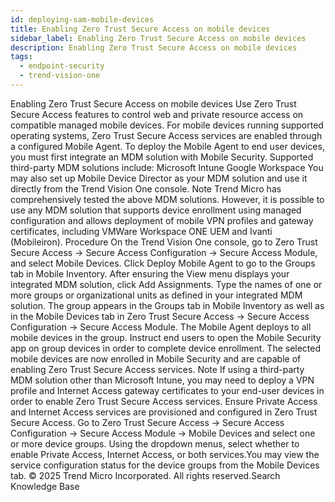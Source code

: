 ```yaml
---
id: deploying-sam-mobile-devices
title: Enabling Zero Trust Secure Access on mobile devices
sidebar_label: Enabling Zero Trust Secure Access on mobile devices
description: Enabling Zero Trust Secure Access on mobile devices
tags:
  - endpoint-security
  - trend-vision-one
---
```


 Enabling Zero Trust Secure Access on mobile devices Use Zero Trust Secure Access features to control web and private resource access on compatible managed mobile devices. For mobile devices running supported operating systems, Zero Trust Secure Access services are enabled through a configured Mobile Agent. To deploy the Mobile Agent to end user devices, you must first integrate an MDM solution with Mobile Security. Supported third-party MDM solutions include: Microsoft Intune Google Workspace You may also set up Mobile Device Director as your MDM solution and use it directly from the Trend Vision One console. Note Trend Micro has comprehensively tested the above MDM solutions. However, it is possible to use any MDM solution that supports device enrollment using managed configuration and allows deployment of mobile VPN profiles and gateway certificates, including VMWare Workspace ONE UEM and Ivanti (Mobileiron). Procedure On the Trend Vision One console, go to Zero Trust Secure Access → Secure Access Configuration → Secure Access Module, and select Mobile Devices. Click Deploy Mobile Agent to go to the Groups tab in Mobile Inventory. After ensuring the View menu displays your integrated MDM solution, click Add Assignments. Type the names of one or more groups or organizational units as defined in your integrated MDM solution. The group appears in the Groups tab in Mobile Inventory as well as in the Mobile Devices tab in Zero Trust Secure Access → Secure Access Configuration → Secure Access Module. The Mobile Agent deploys to all mobile devices in the group. Instruct end users to open the Mobile Security app on group devices in order to complete device enrollment. The selected mobile devices are now enrolled in Mobile Security and are capable of enabling Zero Trust Secure Access services. Note If using a third-party MDM solution other than Microsoft Intune, you may need to deploy a VPN profile and Internet Access gateway certificates to your end-user devices in order to enable Zero Trust Secure Access services. Ensure Private Access and Internet Access services are provisioned and configured in Zero Trust Secure Access. Go to Zero Trust Secure Access → Secure Access Configuration → Secure Access Module → Mobile Devices and select one or more device groups. Using the dropdown menus, select whether to enable Private Access, Internet Access, or both services.You may view the service configuration status for the device groups from the Mobile Devices tab. © 2025 Trend Micro Incorporated. All rights reserved.Search Knowledge Base